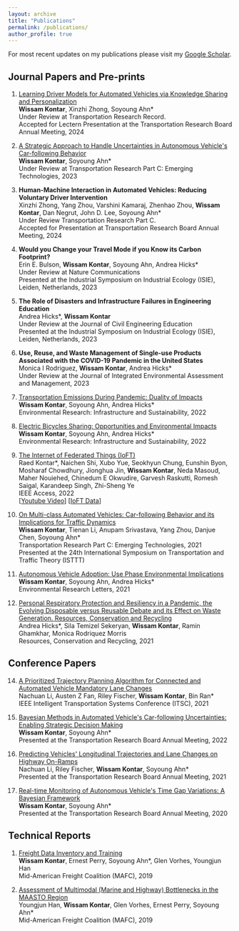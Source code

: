 ```yaml
---
layout: archive
title: "Publications"
permalink: /publications/
author_profile: true
---
```


For most recent updates on my publications please visit my [Google Scholar](https://scholar.google.com/citations?view_op=list_works&hl=en&authuser=1&hl=en&user=BXr6rWQAAAAJ&sortby=pubdate&authuser=1). 


## Journal Papers and Pre-prints

1. <a href="https://arxiv.org/abs/2308.16870"> Learning Driver Models for Automated Vehicles via Knowledge Sharing and Personalization </a><br>
**Wissam Kontar**, Xinzhi Zhong, Soyoung Ahn* <br>
Under Review at Transportation Research Record. <br>
Accepted for Lectern Presentation at the Transportation Research Board Annual Meeting, 2024


2. <a href="https://papers.ssrn.com/sol3/papers.cfm?abstract_id=4370172"> A Strategic Approach to Handle Uncertainties in Autonomous Vehicle's Car-following Behavior </a><br>
**Wissam Kontar**, Soyoung Ahn*<br>
Under Review at Transportation Research Part C: Emerging Technologies, 2023

3. **Human-Machine Interaction in Automated Vehicles: Reducing Voluntary Driver Intervention** <br>
Xinzhi Zhong, Yang Zhou, Varshini Kamaraj, Zhenhao Zhou, **Wissam Kontar**, Dan Negrut, John D. Lee, Soyoung Ahn*<br>
Under Review Transportation Research Part C. <br>
Accepted for Presentation at Transportation Research Board Annual Meeting, 2024

4. **Would you Change your Travel Mode if you Know its Carbon Footprint?**<br>
Erin E. Bulson, **Wissam Kontar**, Soyoung Ahn, Andrea Hicks*<br>
Under Review at Nature Communications <br>
Presented at the Industrial Symposium on Industrial Ecology (ISIE), Leiden, Netherlands, 2023

5. **The Role of Disasters and Infrastructure Failures in Engineering Education**<br>
Andrea Hicks*, **Wissam Kontar** <br>
Under Review at the Journal of Civil Engineering Education <br>
Presented at the Industrial Symposium on Industrial Ecology (ISIE), Leiden, Netherlands, 2023


6. **Use, Reuse, and Waste Management of Single-use Products Associated with the COVID-19 Pandemic in the United States**<br>
Monica I Rodriguez, **Wissam Kontar**, Andrea Hicks*<br>
Under Review at the Journal of Integrated Environmental Assessment and Management, 2023

7. <a href="https://iopscience.iop.org/article/10.1088/2634-4505/ac9a68/meta"> Transportation Emissions During Pandemic: Duality of Impacts</a><br>
**Wissam Kontar**, Soyoung Ahn, Andrea Hicks*<br>
Environmental Research: Infrastructure and Sustainability, 2022

8. <a href="https://iopscience.iop.org/article/10.1088/2634-4505/ac7c8b/meta"> Electric Bicycles Sharing: Opportunities and Environmental Impacts</a><br>
**Wissam Kontar**, Soyoung Ahn, Andrea Hicks*<br>
Environmental Research: Infrastructure and Sustainability, 2022

9. <a href="https://ieeexplore.ieee.org/abstract/document/9611259"> The Internet of Federated Things (IoFT)</a><br>
Raed Kontar*, Naichen Shi, Xubo Yue, Seokhyun Chung, Eunshin Byon, Mosharaf Chowdhury, Jionghua Jin, **Wissam Kontar**, Neda Masoud, Maher Nouiehed, Chinedum E Okwudire, Garvesh Raskutti, Romesh Saigal, Karandeep Singh, Zhi-Sheng Ye<br>
IEEE Access, 2022 <br>
[[Youtube Video](https://www.youtube.com/watch?v=RrubcIWCihk)] [[IoFT Data](https://ioft-data.engin.umich.edu/)]

10. <a href="https://www.sciencedirect.com/science/article/pii/S0968090X21001844#aep-article-footnote-id1"> On Multi-class Automated Vehicles: Car-following Behavior and its Implications for Traffic Dynamics </a><br>
**Wissam Kontar**, Tienan Li, Anupam Srivastava, Yang Zhou, Danjue Chen, Soyoung Ahn* <br>
Transportation Research Part C: Emerging Technologies, 2021 <br>
Presented at the 24th International Symposium on Transportation and Traffic Theory (ISTTT)

11. <a href="https://iopscience.iop.org/article/10.1088/1748-9326/abf6f4/meta"> Autonomous Vehicle Adoption: Use Phase Environmental Implications </a><br>
**Wissam Kontar**, Soyoung Ahn, Andrea Hicks* <br>
Environmental Research Letters, 2021
 
12. <a href="https://www.sciencedirect.com/science/article/pii/S0921344920305772"> Personal Respiratory Protection and Resiliency in a Pandemic, the Evolving Disposable versus Reusable Debate and its Effect on Waste Generation. Resources, Conservation and Recycling </a><br>
Andrea Hicks*, Sila Temizel Sekeryan, **Wissam Kontar**, Ramin Ghamkhar, Monica Rodriquez Morris <br>
Resources, Conservation and Recycling, 2021


## Conference Papers 

14. <a href="https://ieeexplore.ieee.org/abstract/document/9564913"> A Prioritized Trajectory Planning Algorithm for Connected and Automated Vehicle Mandatory Lane Changes </a><br>
Nachuan Li, Austen Z Fan, Riley Fischer, **Wissam Kontar**, Bin Ran* <br>
IEEE Intelligent Transportation Systems Conference (ITSC), 2021


15. <a href="https://arxiv.org/abs/2210.13683"> Bayesian Methods in Automated Vehicle's Car-following Uncertainties: Enabling Strategic Decision Making</a><br>
**Wissam Kontar**, Soyoung Ahn* <br>
Presented at the Transportation Research Board Annual Meeting, 2022

16. <a href="https://arxiv.org/abs/2108.10397"> Predicting Vehicles' Longitudinal Trajectories and Lane Changes on Highway On-Ramps </a><br>
Nachuan Li, Riley Fischer, **Wissam Kontar**, Soyoung Ahn* <br>
Presented at the Transportation Research Board Annual Meeting, 2021

17. <a href="https://arxiv.org/abs/2102.00375"> Real-time Monitoring of Autonomous Vehicle's Time Gap Variations: A Bayesian Framework </a><br>
**Wissam Kontar**, Soyoung Ahn* <br>
Presented at the Transportation Research Board Annual Meeting, 2020

## Technical Reports

1. <a href="https://midamericafreight.org/index.php/resources/mafc-research/"> Freight Data Inventory and Training</a><br>
**Wissam Kontar**, Ernest Perry, Soyoung Ahn*, Glen Vorhes, Youngjun Han <br>
Mid-American Freight Coalition (MAFC), 2019

2. <a href="https://midamericafreight.org/index.php/resources/mafc-research/"> Assessment of Multimodal (Marine and Highway) Bottlenecks in the MAASTO Region </a><br>
Youngjun Han, **Wissam Kontar**, Glen Vorhes, Ernest Perry, Soyoung Ahn* <br>
Mid-American Freight Coalition (MAFC), 2019
